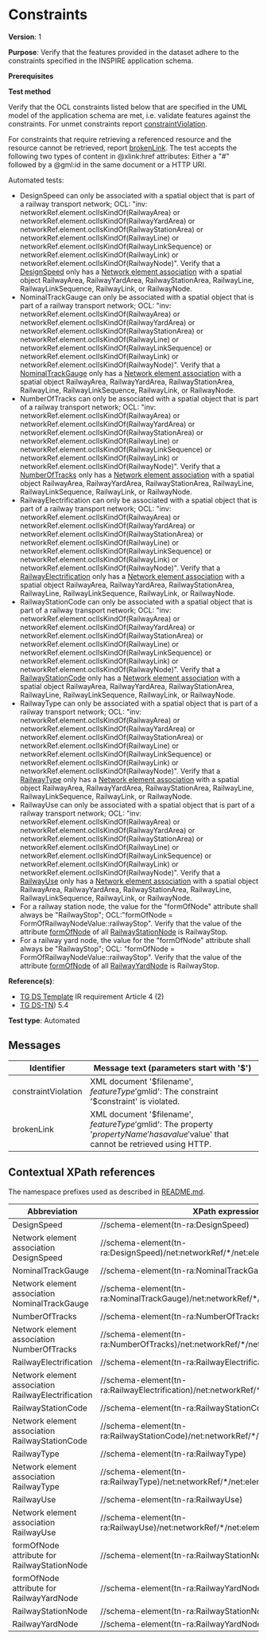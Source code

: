 # Constraints

**Version**: 1

**Purpose**: Verify that the features provided in the dataset adhere to the constraints specified in the INSPIRE application schema.

**Prerequisites**

**Test method**

Verify that the OCL constraints listed below that are specified in the UML model of the application schema are met, i.e. validate features against the constraints. For unmet constraints report [constraintViolation](#constraintViolation). 

For constraints that require retrieving a referenced resource and the resource cannot be retrieved, report [brokenLink](#brokenLink). The test accepts the following two types of content in @xlink:href attributes: Either a "#" followed by a @gml:id in the same document or a HTTP URI.

Automated tests:

* DesignSpeed can only be associated with a spatial object that is part of a railway transport network; OCL: "inv: networkRef.element.oclIsKindOf(RailwayArea) or networkRef.element.oclIsKindOf(RailwayYardArea) or networkRef.element.oclIsKindOf(RailwayStationArea) or networkRef.element.oclIsKindOf(RailwayLine) or networkRef.element.oclIsKindOf(RailwayLinkSequence) or networkRef.element.oclIsKindOf(RailwayLink) or networkRef.element.oclIsKindOf(RailwayNode)". Verify that a [DesignSpeed](#DesignSpeed) only has a [Network element association](#NetworkElement1) with a spatial object RailwayArea, RailwayYardArea, RailwayStationArea, RailwayLine, RailwayLinkSequence, RailwayLink,  or RailwayNode.
* NominalTrackGauge can only be associated with a spatial object that is part of a railway transport network; OCL: "inv: networkRef.element.oclIsKindOf(RailwayArea) or networkRef.element.oclIsKindOf(RailwayYardArea) or networkRef.element.oclIsKindOf(RailwayStationArea) or networkRef.element.oclIsKindOf(RailwayLine) or networkRef.element.oclIsKindOf(RailwayLinkSequence) or networkRef.element.oclIsKindOf(RailwayLink) or networkRef.element.oclIsKindOf(RailwayNode)". Verify that a [NominalTrackGauge](#NominalTrackGauge) only has a [Network element association](#NetworkElement2) with a spatial object RailwayArea, RailwayYardArea, RailwayStationArea, RailwayLine, RailwayLinkSequence, RailwayLink,  or RailwayNode.
* NumberOfTracks can only be associated with a spatial object that is part of a railway transport network; OCL: "inv: networkRef.element.oclIsKindOf(RailwayArea) or networkRef.element.oclIsKindOf(RailwayYardArea) or networkRef.element.oclIsKindOf(RailwayStationArea) or networkRef.element.oclIsKindOf(RailwayLine) or networkRef.element.oclIsKindOf(RailwayLinkSequence) or networkRef.element.oclIsKindOf(RailwayLink) or networkRef.element.oclIsKindOf(RailwayNode)". Verify that a [NumberOfTracks](#NumberOfTracks) only has a [Network element association](#NetworkElement3) with a spatial object RailwayArea, RailwayYardArea, RailwayStationArea, RailwayLine, RailwayLinkSequence, RailwayLink,  or RailwayNode.
* RailwayElectrification can only be associated with a spatial object that is part of a railway transport network; OCL: "inv: networkRef.element.oclIsKindOf(RailwayArea) or networkRef.element.oclIsKindOf(RailwayYardArea) or networkRef.element.oclIsKindOf(RailwayStationArea) or networkRef.element.oclIsKindOf(RailwayLine) or networkRef.element.oclIsKindOf(RailwayLinkSequence) or networkRef.element.oclIsKindOf(RailwayLink) or networkRef.element.oclIsKindOf(RailwayNode)". Verify that a [RailwayElectrification](#RailwayElectrification) only has a [Network element association](#NetworkElement4) with a spatial object RailwayArea, RailwayYardArea, RailwayStationArea, RailwayLine, RailwayLinkSequence, RailwayLink,  or RailwayNode.
* RailwayStationCode can only be associated with a spatial object that is part of a railway transport network; OCL: "inv: networkRef.element.oclIsKindOf(RailwayArea) or networkRef.element.oclIsKindOf(RailwayYardArea) or networkRef.element.oclIsKindOf(RailwayStationArea) or networkRef.element.oclIsKindOf(RailwayLine) or networkRef.element.oclIsKindOf(RailwayLinkSequence) or networkRef.element.oclIsKindOf(RailwayLink) or networkRef.element.oclIsKindOf(RailwayNode)". Verify that a [RailwayStationCode](#RailwayStationCode) only has a [Network element association](#NetworkElement5) with a spatial object RailwayArea, RailwayYardArea, RailwayStationArea, RailwayLine, RailwayLinkSequence, RailwayLink,  or RailwayNode.
* RailwayType can only be associated with a spatial object that is part of a railway transport network; OCL: "inv: networkRef.element.oclIsKindOf(RailwayArea) or networkRef.element.oclIsKindOf(RailwayYardArea) or networkRef.element.oclIsKindOf(RailwayStationArea) or networkRef.element.oclIsKindOf(RailwayLine) or networkRef.element.oclIsKindOf(RailwayLinkSequence) or networkRef.element.oclIsKindOf(RailwayLink) or networkRef.element.oclIsKindOf(RailwayNode)". Verify that a [RailwayType](#RailwayType) only has a [Network element association](#NetworkElement6) with a spatial object RailwayArea, RailwayYardArea, RailwayStationArea, RailwayLine, RailwayLinkSequence, RailwayLink,  or RailwayNode.
* RailwayUse can only be associated with a spatial object that is part of a railway transport network; OCL: "inv: networkRef.element.oclIsKindOf(RailwayArea) or networkRef.element.oclIsKindOf(RailwayYardArea) or networkRef.element.oclIsKindOf(RailwayStationArea) or networkRef.element.oclIsKindOf(RailwayLine) or networkRef.element.oclIsKindOf(RailwayLinkSequence) or networkRef.element.oclIsKindOf(RailwayLink) or networkRef.element.oclIsKindOf(RailwayNode)". Verify that a [RailwayUse](#RailwayUse) only has a [Network element association](#NetworkElement7) with a spatial object RailwayArea, RailwayYardArea, RailwayStationArea, RailwayLine, RailwayLinkSequence, RailwayLink,  or RailwayNode.
* For a railway station node, the value for the "formOfNode" attribute shall always be "RailwayStop"; OCL:"formOfNode = FormOfRailwayNodeValue::railwayStop". Verify that the value of the attribute [formOfNode](#formOfNode1) of all [RailwayStationNode](#RailwayStationNode) is RailwayStop.
* For a railway yard node, the value for the "formOfNode" attribute shall always be "RailwayStop"; OCL: "formOfNode = FormOfRailwayNodeValue::railwayStop". Verify that the value of the attribute [formOfNode](#formOfNode2) of all [RailwayYardNode](#RailwayYardNode) is RailwayStop.

**Reference(s)**: 

* [TG DS Template](http://inspire.ec.europa.eu/id/ats/data-tn/3.2/tn-ra-as/README#ref_TG_DS_tmpl) IR requirement Article 4 (2)
* [TG DS-TN](http://inspire.ec.europa.eu/id/ats/data-tn/3.2/tn-ra-as/README#ref_TG_DS_TN)) 5.4

**Test type**: Automated

## Messages

Identifier  |  Message text (parameters start with '$')
---------------------------------------------------------- | -------------------------------------------------------------------------
constraintViolation <a name="constraintViolation"/>  |  XML document '$filename', $featureType '$gmlid': The constraint '$constraint' is violated.
brokenLink <a name="brokenLink"/>  |  XML document '$filename', $featureType '$gmlid': The property '$propertyName' has a value '$value' that cannot be retrieved using HTTP.

## Contextual XPath references

The namespace prefixes used as described in [README.md](http://inspire.ec.europa.eu/id/ats/data-tn/3.2/tn-ra-as/README#namespaces).

Abbreviation                                               |  XPath expression
---------------------------------------------------------- | -------------------------------------------------------------------------
DesignSpeed <a name="DesignSpeed"></a> 											| //schema-element(tn-ra:DesignSpeed)
Network element association DesignSpeed <a name="NetworkElement1"></a>  		| //schema-element(tn-ra:DesignSpeed)/net:networkRef/*/net:element/@xlink:href 
NominalTrackGauge <a name="NominalTrackGauge"></a> 								| //schema-element(tn-ra:NominalTrackGauge)
Network element association NominalTrackGauge <a name="NetworkElement2"></a>   	| //schema-element(tn-ra:NominalTrackGauge)/net:networkRef/*/net:element/@xlink:href 
NumberOfTracks <a name="NumberOfTracks"></a> 									| //schema-element(tn-ra:NumberOfTracks)
Network element association NumberOfTracks <a name="NetworkElement3"></a>   	| //schema-element(tn-ra:NumberOfTracks)/net:networkRef/*/net:element/@xlink:href 
RailwayElectrification <a name="RailwayElectrification"></a> 					| //schema-element(tn-ra:RailwayElectrification)
Network element association RailwayElectrification <a name="NetworkElement4"></a> | //schema-element(tn-ra:RailwayElectrification)/net:networkRef/*/net:element/@xlink:href 
RailwayStationCode <a name="RailwayStationCode"></a> 							| //schema-element(tn-ra:RailwayStationCode)
Network element association RailwayStationCode <a name="NetworkElement5"></a>  	| //schema-element(tn-ra:RailwayStationCode)/net:networkRef/*/net:element/@xlink:href 
RailwayType <a name="RailwayType"></a> 											| //schema-element(tn-ra:RailwayType)
Network element association RailwayType <a name="NetworkElement6"></a>   		| //schema-element(tn-ra:RailwayType)/net:networkRef/*/net:element/@xlink:href 
RailwayUse <a name="RailwayUse"></a> 											| //schema-element(tn-ra:RailwayUse)
Network element association RailwayUse <a name="NetworkElement7"></a>   		| //schema-element(tn-ra:RailwayUse)/net:networkRef/*/net:element/@xlink:href 
formOfNode attribute for RailwayStationNode <a name="formOfNode1"></a> 			| //schema-element(tn-ra:RailwayStationNode)/formOfNode
formOfNode attribute for RailwayYardNode <a name="formOfNode2"></a> 			| //schema-element(tn-ra:RailwayYardNode)/formOfNode
RailwayStationNode <a name="RailwayStationNode"></a> 							| //schema-element(tn-ra:RailwayStationNode)
RailwayYardNode <a name="RailwayYardNode"></a> 									| //schema-element(tn-ra:RailwayYardNode)


